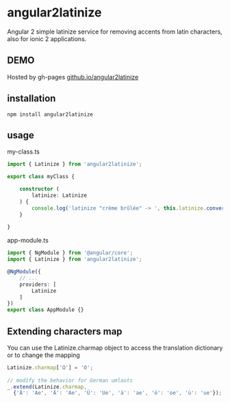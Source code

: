 # angular2latinize
Angular 2 simple latinize service for removing accents from latin characters, also for ionic 2 applications.

## DEMO

Hosted by gh-pages [github.io/angular2latinize](https://luckylooke.github.io/angular2latinize/demo/dist/index.html)

## installation
```
npm install angular2latinize
```

## usage

my-class.ts
```typescript
import { Latinize }	from 'angular2latinize';

export class myClass {

	constructor (
		latinize: Latinize
	) {
		console.log('latinize "crème brûlée" -> ', this.latinize.convert('crème brûlée')); // results 'creme brulee'
	}
	
}
```
app-module.ts
```typescript
import { NgModule } from '@angular/core';
import { Latinize }	from 'angular2latinize';

@NgModule({
	// ...
	providers: [
		Latinize
	]
})
export class AppModule {}
```

## Extending characters map
You can use the Latinize.charmap object to access the translation dictionary or to change the mapping
```typescript
Latinize.charmap['Ω'] = 'O';
 
// modify the behavior for German umlauts 
_.extend(Latinize.charmap,
  {'Ä': 'Ae', 'Ä': 'Ae', 'Ü': 'Ue', 'ä': 'ae', 'ö': 'oe', 'ü': 'ue'});
```